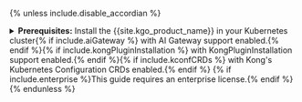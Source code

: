 {% unless include.disable_accordian %}
<details markdown="1">
<summary>
  <strong>Prerequisites:</strong> Install the {{site.kgo_product_name}} in your Kubernetes cluster{% if include.aiGateway %} with AI Gateway support enabled.{% endif %}{% if include.kongPluginInstallation %} with KongPluginInstallation support enabled.{% endif %}{% if include.kconfCRDs %} with Kong's Kubernetes Configuration CRDs enabled.{% endif %} {% if include.enterprise %}This guide requires an enterprise license.{% endif %}
</summary>

## Prerequisites
{% endunless %}

{% if include.install_crds %}
{% assign gwapi_version = "1.2.1" %}
{% if_version eq:1.0.x %}
{% assign gwapi_version = "0.8.1" %}
{% endif_version %}
{% if_version gte:1.1.x lte:1.3.x %}
{% assign gwapi_version = "1.0.0" %}
{% endif_version %}
### Install CRDs

If you want to use Gateway API resources please run this command.

```shell
kubectl apply -f https://github.com/kubernetes-sigs/gateway-api/releases/download/v{{ gwapi_version }}/standard-install.yaml
```

{% if include.experimental %}
#### Gateway API experimental CRDs

If you want to use experimental resources and fields such as `TCPRoute`s and `UDPRoute`s, please run this command.

```shell
kubectl apply -f https://github.com/kubernetes-sigs/gateway-api/releases/download/v{{ gwapi_version }}/experimental-install.yaml
```
{% endif %}

{% if include.aiGateway %}
#### `AIGateway`

The `AIGateway` feature is an **alpha** release, and needs additional CRDs installed:

```bash
kubectl apply -f {{site.links.web}}/assets/gateway-operator/ai-gateway-crd.yaml --server-side
```
{% endif %}
{% endif %}

### Install {{ site.kgo_product_name }}

{% include snippets/gateway-operator/install_with_helm.md version=include.version release=include.release
    kconfCRDs=include.kconfCRDs
    konnectEntities=include.konnectEntities
    aiGateway=include.aiGateway
    kongPluginInstallation=include.kongPluginInstallation %}

{% if include.enterprise %}

### Enterprise License

{:.note}
> **Note:** This is an enterprise feature. In order to use it you'll need a [license](/gateway-operator/{{ page.release }}/license/)
> installed in your cluster so that {{ site.kgo_product_name }} can consume it.

```yaml
echo "
apiVersion: configuration.konghq.com/v1alpha1
kind: KongLicense
metadata:
  name: kong-license
rawLicenseString: '$(cat ./license.json)'
" | kubectl apply -f -
```
{% endif %}

{% unless include.disable_accordian %}
</details>
{% endunless %}
